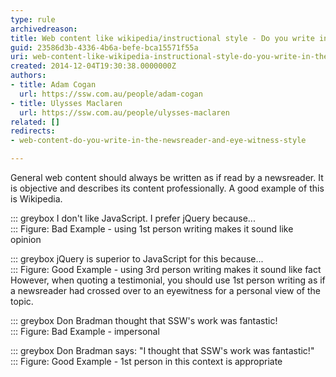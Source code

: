 ```yaml
---
type: rule
archivedreason: 
title: Web content like wikipedia/instructional style - Do you write in the newsreader and eyewitness style?
guid: 23586d3b-4336-4b6a-befe-bca15571f55a
uri: web-content-like-wikipedia-instructional-style-do-you-write-in-the-newsreader-and-eyewitness-style
created: 2014-12-04T19:30:38.0000000Z
authors:
- title: Adam Cogan
  url: https://ssw.com.au/people/adam-cogan
- title: Ulysses Maclaren
  url: https://ssw.com.au/people/ulysses-maclaren
related: []
redirects:
- web-content-do-you-write-in-the-newsreader-and-eye-witness-style

---
```


General web content should always be written as if read by a newsreader. It is objective and describes its content professionally. A good example of this is Wikipedia.
<!--endintro-->


::: greybox
I don't like JavaScript. I prefer jQuery because...  
:::
Figure: Bad Example - using 1st person writing makes it sound like opinion

::: greybox
jQuery is superior to JavaScript for this because...  
:::
Figure: Good Example - using 3rd person writing makes it sound like fact
However, when quoting a testimonial, you should use 1st person writing as if a newsreader had crossed over to an eyewitness for a personal view of the topic.


::: greybox
Don Bradman thought that SSW's work was fantastic!  
:::
Figure: Bad Example - impersonal

::: greybox
Don Bradman says: "I thought that SSW's work was fantastic!"  
:::
Figure: Good Example - 1st person in this context is appropriate
